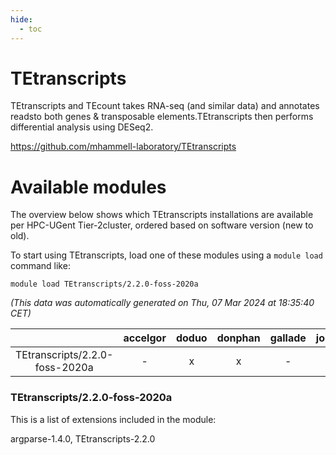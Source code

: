 ```yaml
---
hide:
  - toc
---
```


TEtranscripts
=============


TEtranscripts and TEcount takes RNA-seq (and similar data) and annotates readsto both genes & transposable elements.TEtranscripts then performs differential analysis using DESeq2.

https://github.com/mhammell-laboratory/TEtranscripts
# Available modules


The overview below shows which TEtranscripts installations are available per HPC-UGent Tier-2cluster, ordered based on software version (new to old).

To start using TEtranscripts, load one of these modules using a `module load` command like:

```shell
module load TEtranscripts/2.2.0-foss-2020a
```

*(This data was automatically generated on Thu, 07 Mar 2024 at 18:35:40 CET)*  

| |accelgor|doduo|donphan|gallade|joltik|skitty|
| :---: | :---: | :---: | :---: | :---: | :---: | :---: |
|TEtranscripts/2.2.0-foss-2020a|-|x|x|-|x|x|


### TEtranscripts/2.2.0-foss-2020a

This is a list of extensions included in the module:

argparse-1.4.0, TEtranscripts-2.2.0